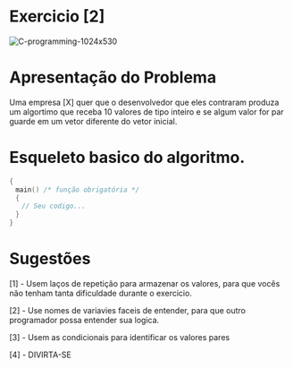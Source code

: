 # Exercicio [2]

![C-programming-1024x530](https://user-images.githubusercontent.com/68473916/226371932-ed4684f7-fded-4170-802b-20a3271421c2.png)

# Apresentação do Problema

Uma empresa [X] quer que o desenvolvedor que eles contraram produza um algortimo que receba 10 valores de tipo inteiro e se algum valor for par guarde em um vetor diferente do vetor inicial.<br>

# Esqueleto basico do algoritmo.

```c++
{
ㅤmain() /* função obrigatória */
ㅤ{
ㅤㅤ// Seu codigo...
ㅤ}
}
```

# Sugestões

[1] - Usem laços de repetição para armazenar os valores, para que vocês não tenham tanta dificuldade durante o exercicio. <br>

[2] - Use nomes de variavies faceis de entender, para que outro programador possa entender sua logica. <br>

[3] - Usem as condicionais para identificar os valores pares <br>

[4] - DIVIRTA-SE <br>
